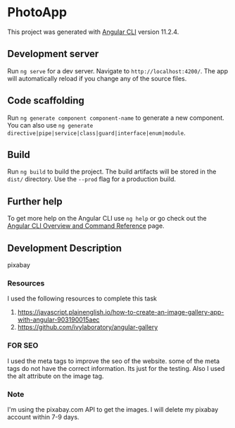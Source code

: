 # PhotoApp

This project was generated with [Angular CLI](https://github.com/angular/angular-cli) version 11.2.4.

## Development server

Run `ng serve` for a dev server. Navigate to `http://localhost:4200/`. The app will automatically reload if you change any of the source files.

## Code scaffolding

Run `ng generate component component-name` to generate a new component. You can also use `ng generate directive|pipe|service|class|guard|interface|enum|module`.

## Build

Run `ng build` to build the project. The build artifacts will be stored in the `dist/` directory. Use the `--prod` flag for a production build.

## Further help

To get more help on the Angular CLI use `ng help` or go check out the [Angular CLI Overview and Command Reference](https://angular.io/cli) page.

## Development Description
pixabay
### Resources
I used the following resources to complete this task
1) https://javascript.plainenglish.io/how-to-create-an-image-gallery-app-with-angular-903190015aec
2) https://github.com/ivylaboratory/angular-gallery

### FOR SEO
I used the meta tags to improve the seo of the website. some of the meta tags do not have the correct information. Its just for the testing.
Also I used the alt attribute on the image tag.

### Note
I'm using the pixabay.com API to get the images. I will delete my pixabay account within 7-9 days.